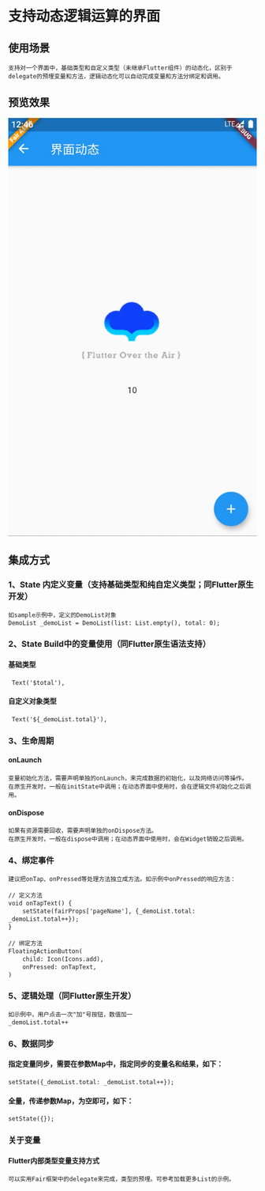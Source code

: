 # 支持动态逻辑运算的界面

## 使用场景
    支持对一个界面中，基础类型和自定义类型（未继承Flutter组件）的动态化，区别于delegate的预埋变量和方法，逻辑动态化可以自动完成变量和方法分绑定和调用。

## 预览效果

![listCell](./assets/sample_logic_page.jpg)

## 集成方式
### 1、State 内定义变量（支持基础类型和纯自定义类型；同Flutter原生开发）
    如sample示例中，定义的DemoList对象
    DemoList _demoList = DemoList(list: List.empty(), total: 0);

### 2、State Build中的变量使用（同Flutter原生语法支持）
#### 基础类型
     Text('$total'),
#### 自定义对象类型
     Text('${_demoList.total}'),

### 3、生命周期
#### onLaunch
    变量初始化方法，需要声明单独的onLaunch，来完成数据的初始化，以及网络访问等操作。
    在原生开发时，一般在initState中调用；在动态界面中使用时，会在逻辑文件初始化之后调用。

#### onDispose
    如果有资源需要回收，需要声明单独的onDispose方法。
    在原生开发时，一般在dispose中调用；在动态界面中使用时，会在Widget销毁之后调用。

### 4、绑定事件
    建议把onTap、onPressed等处理方法独立成方法。如示例中onPressed的响应方法：

    // 定义方法
    void onTapText() {
        setState(fairProps['pageName'], {_demoList.total: _demoList.total++});
    }

    // 绑定方法
    FloatingActionButton(
        child: Icon(Icons.add),
        onPressed: onTapText,
    )

### 5、逻辑处理（同Flutter原生开发）
    如示例中，用户点击一次"加"号按钮，数值加一
    _demoList.total++

### 6、数据同步
#### 指定变量同步，需要在参数Map中，指定同步的变量名和结果，如下：
    setState({_demoList.total: _demoList.total++});
#### 全量，传递参数Map，为空即可，如下：
    setState({});

### 关于变量
#### Flutter内部类型变量支持方式
    可以实用Fair框架中的delegate来完成，类型的预埋。可参考加载更多List的示例。
    
    